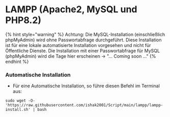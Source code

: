 # LAMPP (Apache2, MySQL und PHP8.2)
{% hint style="warning" %} Achtung: Die MySQL-Installation (einschließlich phpMyAdmin) wird ohne Passwortabfrage durchgeführt. Diese Installation ist für eine lokale automatisierte Installation vorgesehen und nicht für Öffentliche Dienste. Die Installation mit einer Passwortabfrage für MySQL (phpMyAdmin) wird die Tage hier erscheinen -> "... Coming soon ..."  {% endhint %}
### Automatische Installation

* Für eine Automatische Installation, so führe diesen Befehl im Terminal aus:

```
sudo wget -O- 'https://raw.githubusercontent.com/ishak2001/Script/main/lampp/lampp-install.sh' | bash
```

